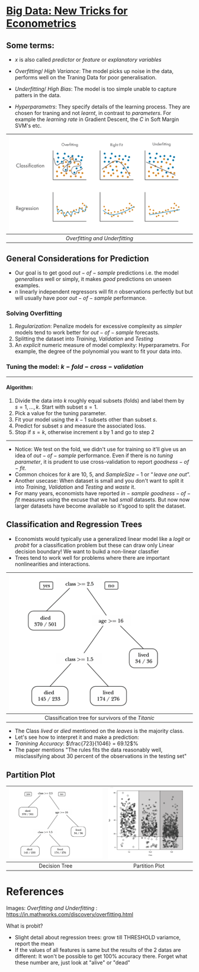 # [Big Data: New Tricks for Econometrics](https://www.aeaweb.org/articles?id=10.1257/jep.28.2.3)

## Some terms:
* $x$ is also called $predictor$ or  $feature$ or $explanatory$ $variables$
* $Overfitting / \text{ }  High \text{ } Variance$: The model picks up noise in the data, performs well on the Traning Data for poor generalisation.

* $Underfitting / \text{ }  High \text{ }  Bias$: The model is too simple unable to capture patters in the data. 
* $Hyperparametrs$: They specify details of the learning process. They are chosen for traning and not $learnt$, in contrast to $parameters$. For example the $learning  \text{ } rate$ in Gradient Descent, the $C$ in Soft Margin SVM's etc.


| ![Overfitting and Underfitting](./Images/Fitting.svg) | 
|:--:| 
| *Overfitting and Underfitting* |



## General Considerations for Prediction
* Our goal is to get good $out-of-sample$ predictions i.e. the model $generalises$ well or simply, it makes $good$ predictions on unseen examples.  
* $n$ linearly independent regressors will fit $n$ observations perfectly but but will usually have poor $out-of-sample$ performance. 
### Solving Overfitting
1) $Regularization$: Penalize models for excessive complexity as $simpler$ models tend to work better for $out-of-sample$ forecasts.
2) Splitting the dataset into $Training$, $Validation$ and $Testing$ 
3) An $explicit$  numeric  measure  of  model  complexity: Hyperparametrs. For example, the degree of the polynomial you want to fit your data into. 

### Tuning the model: $k-fold-cross-validation$
***
#### Algorithm:
1) Divide  the  data  into  $k$  roughly  equal  subsets  (folds)  and  label  them  by  
$s = 1, ... , k$. Start with subset $s = 1$.
2) Pick a value for the tuning parameter.
3) Fit your model using the $k − 1$ subsets other than subset $s$.
4) Predict for subset $s$ and measure the associated loss.
5) Stop if $s = k$, otherwise increment $s$ by $1$ and go to step $2$
***



* Notice: We test on the fold, we didn't use for training so it'll give us an idea of $out-of-sample$ performance. Even if there is no $tuning \text{ } parameter$, it is prudent to use cross-validation to report $goodness-of-fit$.
* Common choices for $k$ are $10$, $5$, and $SampleSize - 1$ or $“leave \text{ } one \text{ } out”$.
* Another usecase: When dataset is small and you don't want to split it into  $Training$, $Validation$ and $Testing$ and $waste$ it. 
* For  many  years,  economists  have  reported  $in-sample$  $goodness-of-fit$  measures  using  the  excuse  that  we  had  $small$  datasets. But now now larger datasets have become available so it'sgood to split the dataset. 




## Classification and Regression Trees


* Economists would typically use a generalized linear model like a $logit$ or $probit$ for a classification problem but these can draw only Linear decision boundary! We want to buikd a non-linear classfier 
* Trees tend to work well for problems where there are important nonlinearities and interactions.

| ![Classification tree for survivors of the $Titanic$](./Images/titanic_dtree.png) | 
|:--:| 
| Classification tree for survivors of the $Titanic$ |



* The Class $lived$ or $died$ mentioned on the $leaves$ is the majority class.  
* Let's see how to interpret it and make a prediction:
* $Tranining$ $Accuracy$: $\frac{723}{1046} = 69.12$%
* The paper mentions "The rules fits the data reasonably well, misclassifying about $30$ percent of the observations in the testing set"


## Partition Plot 


|<img src="./Images/titanic_dtree.png" alt= "" width="400">  |<img src="./Images/titanic_partition.png" alt= "" width="350">|
|:--:| :--:|
|Decision Tree | Partition Plot| 




# References
Images:
*Overfitting and Underfitting* : https://in.mathworks.com/discovery/overfitting.html



What is probit?

* Slight detail about regression trees: grow till THRESHOLD variamce, report the mean 
* If the values of all features is same but the results of the 2 datas are different: It won't be possible to get 100% accuracy there. 
Forget what these number are, just look at "alive" or "dead"

